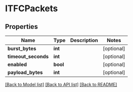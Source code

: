 # ITFCPackets

## Properties
Name | Type | Description | Notes
------------ | ------------- | ------------- | -------------
**burst_bytes** | **int** |  | [optional] 
**timeout_seconds** | **int** |  | [optional] 
**enabled** | **bool** |  | [optional] 
**payload_bytes** | **int** |  | [optional] 

[[Back to Model list]](../README.md#documentation-for-models) [[Back to API list]](../README.md#documentation-for-api-endpoints) [[Back to README]](../README.md)


